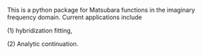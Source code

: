 This is a python package for Matsubara functions in the imaginary frequency domain. Current applications include

(1) hybridization fitting,

(2) Analytic continuation.

